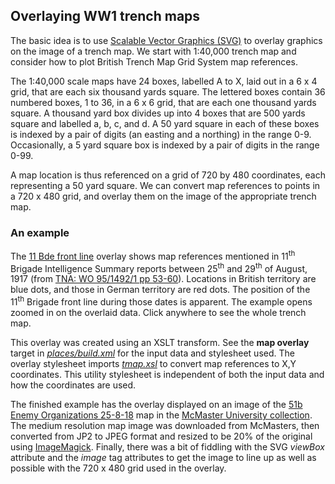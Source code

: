 ## Overlaying WW1 trench maps

The basic idea is to use [Scalable Vector Graphics (SVG)](https://www.w3schools.com/graphics/svg_intro.asp) to overlay graphics on the image of a trench map. We start with 1:40,000 trench map and consider how to plot British Trench Map Grid System map references.

The 1:40,000 scale maps have 24 boxes, labelled A to X, laid out in a 6 x 4 grid, that are each six thousand yards square. The lettered boxes contain 36 numbered boxes, 1 to 36, in a 6 x 6 grid, that are each one thousand yards square. A thousand yard box divides up into 4 boxes that are 500 yards square and labelled a, b, c, and d. A 50 yard square in each of these boxes is indexed by a pair of digits (an easting and a northing) in the range 0-9. Occasionally, a 5 yard square box is indexed by a pair of digits in the range 0-99.

A map location is thus referenced on a grid of 720 by 480 coordinates, each representing a 50 yard square. We can convert map references to points in a 720 x 480 grid, and overlay them on the image of the appropriate trench map.  

### An example 

The [11 Bde front line](../examples/51b.svg) overlay shows map references mentioned in 11<sup>th</sup> Brigade Intelligence Summary reports between 25<sup>th</sup> and 29<sup>th</sup> of August, 1917 (from [TNA: WO 95/1492/1 pp 53-60](https://discovery.nationalarchives.gov.uk/details/r/C14016980)). Locations in British territory are blue dots, and those in German territory are red dots. The position of the 11<sup>th</sup> Brigade front line during those dates is apparent. The example opens zoomed in on the overlaid data. Click anywhere to see the whole trench map.

This overlay was created using an XSLT transform. See the **map overlay** target in *[places/build.xml](https://github.com/tigersmuseum/history/blob/main/places/build.xml)* for the input data and stylesheet used. 
The overlay stylesheet imports *[tmap.xsl](../xsl/tmap.xsl)* to convert map references to X,Y coordinates. This utility stylesheet is independent of both the input data and
how the coordinates are used. 

The finished example has the overlay displayed on an image of the [51b Enemy Organizations 25-8-18](http://digitalarchive.mcmaster.ca/islandora/object/macrepo%3A3970/-/collection) map in the [McMaster University collection](https://library.mcmaster.ca/maps/ww1/ndx5to40.htm). The medium resolution map image was downloaded from McMasters, then converted from JP2 to JPEG format and resized to be 20% of the original using [ImageMagick](https://imagemagick.org/). Finally, there was a bit of fiddling with the SVG *viewBox* attribute and the *image* tag attributes to get the image to line up as well as possible with the 720 x 480 grid used in the overlay. 
